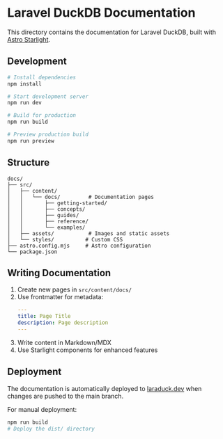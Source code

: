# Laravel DuckDB Documentation

This directory contains the documentation for Laravel DuckDB, built with [Astro Starlight](https://starlight.astro.build/).

## Development

```bash
# Install dependencies
npm install

# Start development server
npm run dev

# Build for production
npm run build

# Preview production build
npm run preview
```

## Structure

```
docs/
├── src/
│   ├── content/
│   │   └── docs/         # Documentation pages
│   │       ├── getting-started/
│   │       ├── concepts/
│   │       ├── guides/
│   │       ├── reference/
│   │       └── examples/
│   ├── assets/           # Images and static assets
│   └── styles/          # Custom CSS
├── astro.config.mjs     # Astro configuration
└── package.json
```

## Writing Documentation

1. Create new pages in `src/content/docs/`
2. Use frontmatter for metadata:
   ```yaml
   ---
   title: Page Title
   description: Page description
   ---
   ```
3. Write content in Markdown/MDX
4. Use Starlight components for enhanced features

## Deployment

The documentation is automatically deployed to [laraduck.dev](https://laraduck.dev) when changes are pushed to the main branch.

For manual deployment:
```bash
npm run build
# Deploy the dist/ directory
```